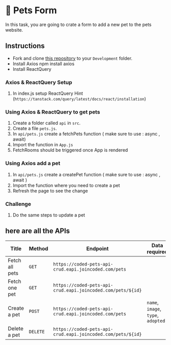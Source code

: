 # 🐶 Pets Form

In this task, you are going to crate a form to add a new pet to the pets website.

## Instructions

- Fork and clone [this repository]() to your `Development` folder.
- Install Axios npm install axios
- Install ReactQuery 
### Axios & ReactQuery Setup
1. In index.js setup ReactQuery Hint (`https://tanstack.com/query/latest/docs/react/installation`)

### Using Axios & ReactQuery to get pets

1. Create a folder called `api` in `src`.
2. Create a file `pets.js`.
3. In `api/pets.js` create a fetchPets function ( make sure to use : async , await)
4. Import the function in `App.js`
5. FetchRooms should be triggered once App is rendered 

### Using Axios add a pet

1. In `api/pets.js` create a createPet function ( make sure to use : async , await )
2. Import the function where you need to create a pet
3. Refresh the page to see the change

### Challenge

1. Do the same steps to update a pet

## here are all the APIs

| Title          | Method   | Endpoint                                                   | Data required           |
| -------------- | -------- | ---------------------------------------------------------- | ----------------------- |
| Fetch all pets | `GET`    | `https://coded-pets-api-crud.eapi.joincoded.com/pets`       |                         |
| Fetch one pet  | `GET`    | `https://coded-pets-api-crud.eapi.joincoded.com/pets/${id}` |                         |
| Create a pet   | `POST`   | `https://coded-pets-api-crud.eapi.joincoded.com/pets`       | `name`, `image`, `type`, `adopted` |
| Delete a pet   | `DELETE` | `https://coded-pets-api-crud.eapi.joincoded.com/pets/${id}` |                         |


